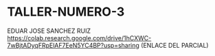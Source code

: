 # TALLER-NUMERO-3
EDUAR JOSE SANCHEZ RUIZ
https://colab.research.google.com/drive/1hCXWC-7wBjtADyqFRpElAF7EeN5YC4BP?usp=sharing (ENLACE DEL PARCIAL)
